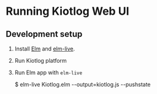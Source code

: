 # Running Kiotlog Web UI

## Development setup

1. Install [Elm](https://guide.elm-lang.org/install.html) and [elm-live](https://git.io/elm-live).
2. Run Kiotlog platform
3. Run Elm app with `elm-live`

    $ elm-live Kiotlog.elm --output=kiotlog.js --pushstate

